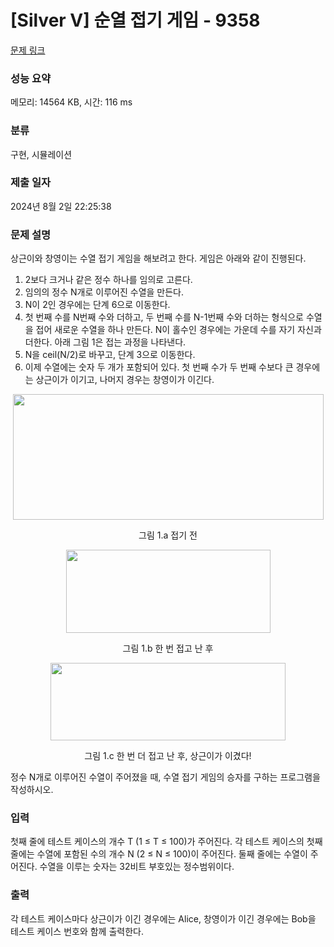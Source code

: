 # [Silver V] 순열 접기 게임 - 9358 

[문제 링크](https://www.acmicpc.net/problem/9358) 

### 성능 요약

메모리: 14564 KB, 시간: 116 ms

### 분류

구현, 시뮬레이션

### 제출 일자

2024년 8월 2일 22:25:38

### 문제 설명

<p>상근이와 창영이는 수열 접기 게임을 해보려고 한다. 게임은 아래와 같이 진행된다.</p>

<ol>
	<li>2보다 크거나 같은 정수 하나를 임의로 고른다.</li>
	<li>임의의 정수 N개로 이루어진 수열을 만든다.</li>
	<li>N이 2인 경우에는 단계 6으로 이동한다.</li>
	<li>첫 번째 수를 N번째 수와 더하고, 두 번째 수를 N-1번째 수와 더하는 형식으로 수열을 접어 새로운 수열을 하나 만든다. N이 홀수인 경우에는 가운데 수를 자기 자신과 더한다. 아래 그림 1은 접는 과정을 나타낸다.</li>
	<li>N을 ceil(N/2)로 바꾸고, 단계 3으로 이동한다.</li>
	<li>이제 수열에는 숫자 두 개가 포함되어 있다. 첫 번째 수가 두 번째 수보다 큰 경우에는 상근이가 이기고, 나머지 경우는 창영이가 이긴다.</li>
</ol>

<p style="text-align:center"><img alt="" src="https://www.acmicpc.net/upload/images/fold1.png" style="height:201px; width:497px"></p>

<p style="text-align:center">그림 1.a 접기 전</p>

<p style="text-align:center"><img alt="" src="https://www.acmicpc.net/upload/images/fold2.png" style="height:133px; width:327px"></p>

<p style="text-align:center">그림 1.b 한 번 접고 난 후</p>

<p style="text-align:center"><img alt="" src="https://www.acmicpc.net/upload/images/fold3.png" style="height:124px; width:376px"></p>

<p style="text-align:center">그림 1.c 한 번 더 접고 난 후, 상근이가 이겼다!</p>

<p>정수 N개로 이루어진 수열이 주어졌을 때, 수열 접기 게임의 승자를 구하는 프로그램을 작성하시오.</p>

### 입력 

 <p>첫째 줄에 테스트 케이스의 개수 T (1 ≤ T ≤ 100)가 주어진다. 각 테스트 케이스의 첫째 줄에는 수열에 포함된 수의 개수 N (2 ≤ N ≤ 100)이 주어진다. 둘째 줄에는 수열이 주어진다. 수열을 이루는 숫자는 32비트 부호있는 정수범위이다.</p>

### 출력 

 <p>각 테스트 케이스마다 상근이가 이긴 경우에는 Alice, 창영이가 이긴 경우에는 Bob을 테스트 케이스 번호와 함께 출력한다.</p>

